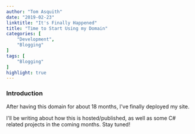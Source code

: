 ```yaml
---
author: "Tom Asquith"
date: "2019-02-23"
linktitle: "It's Finally Happened"
title: "Time to Start Using my Domain"
categories: [
    "Development",
    "Blogging"
]
tags: [
    "Blogging"
]
highlight: true
---
```



### **Introduction**

After having this domain for about 18 months, I've finally deployed my site.

I'll be writing about how this is hosted/published, as well as some C# related projects in the coming months. Stay tuned!